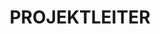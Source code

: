 ---
name: albert peetoom
draft: false
title: PROJEKTLEITER
quote: 'Bei Merritt kann ich meine Erfahrung als gelernter Yachtbauer sowohl im Kerngeschäft mit Luxuswohnanlagen als auch in der Kategorie der Superyachten voll und ganz einbringen. Mein Team und ich freuen uns über jede neue Herausforderung, die wir – selbstverständlich erfolgreich – angehen dürfen.'
details: >-
  Albert Peetoom ist seit 2013 Projektleiter für Eigenheimprojekte und
  Superyachten bei Merritt. Er kann auf über 20 Jahre Erfahrung als Yachtbauer
  zurückblicken. Sein Spezialgebiet sind luxuriöse Innenausstattungen.



  Er betreut Eigenheim- und Yachtprojekte während der gesamten Laufzeit,
  einschließlich technischer Planung, Budget, Kommunikation und Einkauf. Seine
  eingehende Kenntnis der Yachtbranche, insbesondere im Bereich Innenausstattung,
  setzt er bei Merritt jeden Tag aufs Neue ein. Albert Peetoom und sein Team
  führen sämtliche Projekte für Kunden von Merritt zum erfolgreichen Abschluss
  mit exzellenten Ergebnissen.

image: /uploads/staff-6.jpg
display_number: 6
_comments:
  image: file should be ~600px wide
  lang: "'en' for english, 'de' for german (lowercase)"
  draft: drafts are saved but not published
lang: de
---